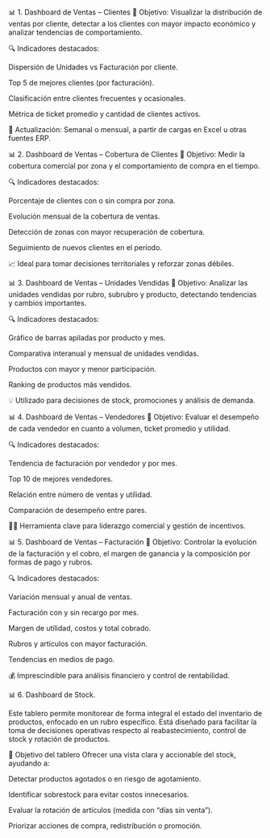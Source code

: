 📊 1. Dashboard de Ventas – Clientes
📌 Objetivo: Visualizar la distribución de ventas por cliente, detectar a los clientes con mayor impacto económico y analizar tendencias de comportamiento.

🔍 Indicadores destacados:

Dispersión de Unidades vs Facturación por cliente.

Top 5 de mejores clientes (por facturación).

Clasificación entre clientes frecuentes y ocasionales.

Métrica de ticket promedio y cantidad de clientes activos.

🔁 Actualización: Semanal o mensual, a partir de cargas en Excel u otras fuentes ERP.

📊 2. Dashboard de Ventas – Cobertura de Clientes
📌 Objetivo: Medir la cobertura comercial por zona y el comportamiento de compra en el tiempo.

🔍 Indicadores destacados:

Porcentaje de clientes con o sin compra por zona.

Evolución mensual de la cobertura de ventas.

Detección de zonas con mayor recuperación de cobertura.

Seguimiento de nuevos clientes en el período.

📈 Ideal para tomar decisiones territoriales y reforzar zonas débiles.

📊 3. Dashboard de Ventas – Unidades Vendidas
📌 Objetivo: Analizar las unidades vendidas por rubro, subrubro y producto, detectando tendencias y cambios importantes.

🔍 Indicadores destacados:

Gráfico de barras apiladas por producto y mes.

Comparativa interanual y mensual de unidades vendidas.

Productos con mayor y menor participación.

Ranking de productos más vendidos.

💡 Utilizado para decisiones de stock, promociones y análisis de demanda.

📊 4. Dashboard de Ventas – Vendedores
📌 Objetivo: Evaluar el desempeño de cada vendedor en cuanto a volumen, ticket promedio y utilidad.

🔍 Indicadores destacados:

Tendencia de facturación por vendedor y por mes.

Top 10 de mejores vendedores.

Relación entre número de ventas y utilidad.

Comparación de desempeño entre pares.

🧑‍💼 Herramienta clave para liderazgo comercial y gestión de incentivos.

📊 5. Dashboard de Ventas – Facturación
📌 Objetivo: Controlar la evolución de la facturación y el cobro, el margen de ganancia y la composición por formas de pago y rubros.

🔍 Indicadores destacados:

Variación mensual y anual de ventas.

Facturación con y sin recargo por mes.

Margen de utilidad, costos y total cobrado.

Rubros y artículos con mayor facturación.

Tendencias en medios de pago.

💰 Imprescindible para análisis financiero y control de rentabilidad.

📊 6. Dashboard de Stock.

Este tablero permite monitorear de forma integral el estado del inventario de productos, enfocado en un rubro específico. 
Está diseñado para facilitar la toma de decisiones operativas respecto al reabastecimiento, control de stock y rotación de productos.

🎯 Objetivo del tablero
Ofrecer una vista clara y accionable del stock, ayudando a:

Detectar productos agotados o en riesgo de agotamiento.

Identificar sobrestock para evitar costos innecesarios.

Evaluar la rotación de artículos (medida con “días sin venta”).

Priorizar acciones de compra, redistribución o promoción.
